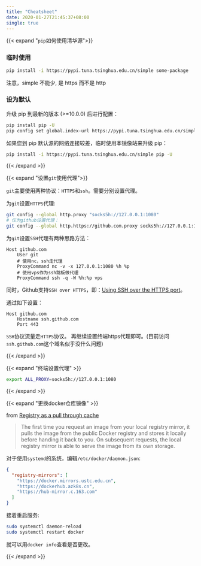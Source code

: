 ```yaml
---
title: "Cheatsheet"
date: 2020-01-27T21:45:37+08:00
single: true
---
```


{{< expand "`pip`如何使用清华源">}}

### 临时使用

```bash
pip install -i https://pypi.tuna.tsinghua.edu.cn/simple some-package
```

注意，simple 不能少, 是 https 而不是 http

### 设为默认

升级 pip 到最新的版本 (>=10.0.0) 后进行配置：

```bash
pip install pip -U
pip config set global.index-url https://pypi.tuna.tsinghua.edu.cn/simple
```

如果您到 pip 默认源的网络连接较差，临时使用本镜像站来升级 pip：

```bash
pip install -i https://pypi.tuna.tsinghua.edu.cn/simple pip -U
```

{{< /expand >}}

{{< expand "设置`git`使用代理">}}

`git`主要使用两种协议：`HTTPS`和`ssh`。需要分别设置代理。

为`git`设置`HTTPS`代理: 

```bash
git config --global http.proxy "socks5h://127.0.0.1:1080"
# 仅为github设置代理：
git config --global http.https://github.com.proxy socks5h://127.0.0.1:1080
```

为`git`设置`SSH`代理有两种思路方法：

```git_config
Host github.com
    User git
    # 使用nc，ssh走代理
    ProxyCommand nc -v -x 127.0.0.1:1080 %h %p
    # 使用vps作为ssh跳板做代理
    ProxyCommand ssh -q -W %h:%p vps
```

同时，Github支持`SSH over HTTPS`，即：[Using SSH over the HTTPS port](https://help.github.com/en/github/authenticating-to-github/using-ssh-over-the-https-port)。

通过如下设置：

```git_config
Host github.com
    Hostname ssh.github.com
    Port 443
```

`SSH`协议流量走`HTTPS`协议。
再继续设置终端https代理即可。(目前访问`ssh.github.com`这个域名似乎没什么问题)

{{< /expand >}}

{{< expand  "终端设置代理" >}}

```bash
export ALL_PROXY=socks5h://127.0.0.1:1080
```

{{< /expand >}}

{{< expand "更换docker仓库镜像" >}}

from [Registry as a pull through cache](https://docs.docker.com/registry/recipes/mirror/)

> The first time you request an image from your local registry mirror, it pulls the image from the public Docker registry and stores it locally before handing it back to you. On subsequent requests, the local registry mirror is able to serve the image from its own storage.

对于使用`systemd`的系统，编辑`/etc/docker/daemon.json`:

```json
{
  "registry-mirrors": [
    "https://docker.mirrors.ustc.edu.cn",
    "https://dockerhub.azk8s.cn",
    "https://hub-mirror.c.163.com"
  ]
}
```

接着重启服务:

```bash
sudo systemctl daemon-reload
sudo systemctl restart docker
```

就可以用`docker info`查看是否更改。


{{< /expand >}}
